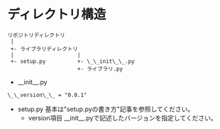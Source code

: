 ディレクトリ構造
=====

```
リポジトリディレクトリ
 |
 +- ライブラリディレクトリ
 |                    |
 +- setup.py          +- \_\_init\_\_.py
                      +- ライブラリ.py
```

* \_\_init\_\_.py
```
\_\_version\_\_ = "0.0.1"
```

* setup.py
基本は"setup.pyの書き方"記事を参照してください。
    - version項目
    \_\_init\_\_.pyで記述したバージョンを指定してください。

